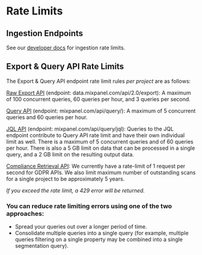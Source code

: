 # Rate Limits

## Ingestion Endpoints

See our [developer docs](https://developer.mixpanel.com/reference/import-events#rate-limits) for ingestion rate limits.

## Export & Query API Rate Limits

The Export & Query API endpoint rate limit rules _per project_ are as follows:

[Raw Export API](https://developer.mixpanel.com/reference/raw-event-export) (endpoint: data.mixpanel.com/api/2.0/export): A maximum of 100 concurrent queries, 60 queries per hour, and 3 queries per second.

[Query API](https://developer.mixpanel.com/reference/query-api) (endpoint: mixpanel.com/api/query/): A maximum of 5 concurrent queries and 60 queries per hour.

[JQL API](https://developer.mixpanel.com/reference/query-jql) (endpoint: mixpanel.com/api/query/jql): Queries to the JQL endpoint contribute to Query API rate limit and have their own individual limit as well. There is a maximum of 5 concurrent queries and of 60 queries per hour. There is also a 5 GB limit on data that can be processed in a single query, and a 2 GB limit on the resulting output data.

[Compliance Retrieval API](/docs/other-bits/privacy-and-security/export-or-delete-end-user-data#rate-limit): We currently have a rate-limit of 1 request per second for GDPR APIs. We also limit maximum number of outstanding scans for a single project to be approximately 5 years.

_If you exceed the rate limit, a 429 error will be returned._


### You can reduce rate limiting errors using one of the two approaches:

* Spread your queries out over a longer period of time.
* Consolidate multiple queries into a single query (for example, multiple queries filtering on a single property may be combined into a single segmentation query).
